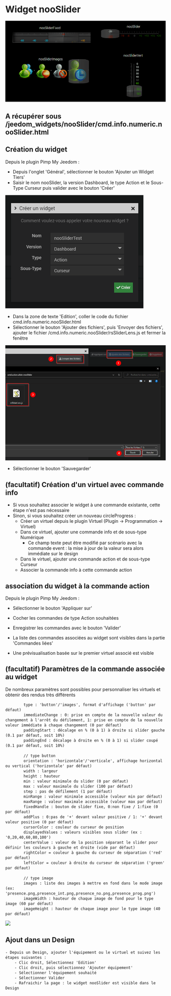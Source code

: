 # Widget nooSlider

![](doc/images/nooSliderDemo.gif)

## A récupérer sous /jeedom_widgets/nooSlider/cmd.info.numeric.nooSlider.html

## Création du widget

Depuis le plugin Pimp My Jeedom :

- Depuis l'onglet 'Général', sélectionner le bouton 'Ajouter un Widget Tiers'
- Saisir le nom nooSlider, la version Dashboard, le type Action et le Sous-Type Curseur puis valider avec le bouton 'Créer'

![](doc/images/pimpWidgetCreation.png)

- Dans la zone de texte 'Edition', coller le code du fichier cmd.info.numeric.nooSlider.html
- Sélectionner le bouton 'Ajouter des fichiers', puis 'Envoyer des fichiers', ajouter le fichier /cmd.info.numeric.nooSlider/rsSliderLens.js et fermer la fenêtre

![](doc/images/pimpjsFileAdd.png)

- Sélectionner le bouton 'Sauvegarder'


## (facultatif) Création d'un virtuel avec commande info

- Si vous souhaitez associer le widget à une commande existante, cette étape n'est pas nécessaire
- Sinon, si vous souhaitez créer un nouveau circleProgress :
	- Créer un virtuel depuis le plugin Virtuel (Plugin -> Programmation -> Virtuel)
	- Dans ce virtuel, ajouter une commande info et de sous-type Numérique
		- Ce champ texte peut être modifié par scénario avec la commande event : la mise à jour de la valeur sera alors immédiate sur le design
	- Dans le virtuel, ajouter une commande action et de sous-type Curseur
  - Associer la commande info à cette commande action

## association du widget à la commande action

Depuis le plugin Pimp My Jeedom :

- Sélectionner le bouton 'Appliquer sur'
- Cocher les commandes de type Action souhaitées
- Enregistrer les commandes avec le bouton 'Valider'

- La liste des commandes associées au widget sont visibles dans la partie 'Commandes liées'
- Une prévisualisation basée sur le premier virtuel associé est visible

## (facultatif) Paramètres de la commande associée au widget

De nombreux paramètres sont possibles pour personnaliser les virtuels et obtenir des rendus très différents

			type : 'button'/'images', format d'affichage ('button' par défaut)
 			immediateChange : 0: prise en compte de la nouvelle valeur du changement à l'arrêt du défilement, 1: prise en compte de la nouvelle valeur immédiate à chaque changement (0 par défaut)
			paddingStart : décalage en % (0 à 1) à droite si slider gauche (0.1 par défaut, soit 10%)
 			paddingEnd : décalage à droite en % (0 à 1) si slider coupé (0.1 par défaut, soit 10%)

			// type button
			orientation : 'horizontale'/'verticale', affichage horizontal ou vertical ('horizontale' par défaut)
			width : largeur
			height : hauteur
			min : valeur minimale du slider (0 par défaut)
 			max : valeur maximale du slider (100 par défaut)
			step : pas de défilement (1 par défaut)
			minRange : valeur minimale accessible (valeur min par défaut)
 			maxRange : valeur maximale accessible (valeur max par défaut)
			fixedHandle : bouton de slider fixe, 0:non fixe / 1:fixe (0 par défaut)
			addPlus : 0:pas de '+' devant valeur positive / 1: '+' devant valeur positive (0 par défaut)
			cursorColor : couleur du curseur de position
			displayedValues : valeurs visibles sous slider (ex : '0,20,40,60,80,100')
			centerValue : valeur de la position séparant le slider pour définir les couleurs à gauche et droite (vide par défaut)
			rightColor = couleur à gauche du curseur de séparation ('red' par défaut)
 			leftColor = couleur à droite du curseur de séparation ('green' par défaut)
 			
			// type image
			images : liste des images à mettre en fond dans le mode image (ex: 'presence.png,presence_int.png,presence_no.png,presence_prog.png')
			imageWidth : hauteur de chaque image de fond pour le type image (60 par défaut)
			imageHeight : hauteur de chaque image pour le type image (40 par défaut)
			
![](doc/images/nooSliderParams.gif)

## Ajout dans un Design

	- Depuis un Design, ajouter l'équipement ou le virtuel et suivez les étapes suivantes :
		- Clic droit, Sélectionnez 'Edition'
		- Clic droit, puis sélectionnez 'Ajouter équipement'
		- Sélectionner l'équipement souhaité
		- Sélectionner Valider
		- Rafraichir la page : le widget nooSlider est visible dans le Design
